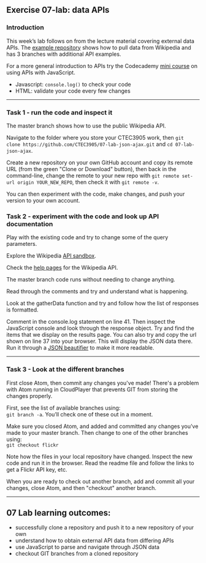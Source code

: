 ## Exercise 07-lab:  data APIs

### Introduction

This week’s lab follows on from the lecture material covering external data APIs. The [example repository](https://github.com/CTEC3905/07-lab-json-ajax) shows how to pull data from Wikipedia and has 3 branches with additional API examples.

For a more general introduction to APIs try the Codecademy [mini course](https://www.codecademy.com/apis) on using APIs with JavaScript.

- Javascript: `console.log()` to check your code
- HTML: validate your code every few changes

---

### Task 1 - run the code and inspect it

The master branch shows how to use the public Wikipedia API.

Navigate to the folder where you store your CTEC3905 work, then `git clone https://github.com/CTEC3905/07-lab-json-ajax.git` and `cd 07-lab-json-ajax`.

Create a new repository on your own GitHub account and copy its remote URL (from the green "Clone or Download" button), then back in the command-line, change the remote to your new repo with `git remote set-url origin YOUR_NEW_REPO`, then check it with `git remote -v`.

You can then experiment with the code, make changes, and push your version to your own account.

### Task 2 - experiment with the code and look up API documentation

Play with the existing code and try to change some of the query parameters.

Explore the Wikipedia [API sandbox](https://en.wikipedia.org/wiki/Special:ApiSandbox#action=query&titles=Main%20Page&prop=revisions&rvprop=content&format=jsonfm).

Check the [help pages](https://en.wikipedia.org/w/api.php?action=help) for the Wikipedia API.

The master branch code runs without needing to change anything.

Read through the comments and try and understand what is happening.

Look at the gatherData function and try and follow how the list of responses is formatted.

Comment in the console.log statement on line 41. Then inspect the JavaScript console and look through the response object. Try and find the items that we display on the results page. You can also try and copy the url shown on line 37 into your browser. This will display the JSON data there. Run it through a [JSON beautifier](https://codebeautify.org/jsonviewer) to make it more readable.

---

### Task 3 - Look at the different branches

First close Atom, then commit any changes you've made! There's a problem with Atom running in CloudPlayer that prevents GIT from storing the changes properly.

First, see the list of available branches using:  
`git branch -a`. You’ll check one of these out in a moment.

Make sure you closed Atom, and added and committed any changes you’ve made to your master branch. Then change to one of the other branches using:  
`git checkout flickr`

Note how the files in your local repository have changed. Inspect the new code and run it in the browser. Read the readme file and follow the links to get a Flickr API key, etc.

When you are ready to check out another branch, add and commit all your changes, close Atom, and then "checkout" another branch.

---

## 07 Lab learning outcomes:

- successfully clone a repository and push it to a new repository of your own
- understand how to obtain external API data from differing APIs
- use JavaScript to parse and navigate through JSON data
- checkout GIT branches from a cloned repository
